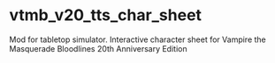 # vtmb_v20_tts_char_sheet
Mod for tabletop simulator. Interactive character sheet for Vampire the Masquerade Bloodlines 20th Anniversary Edition
